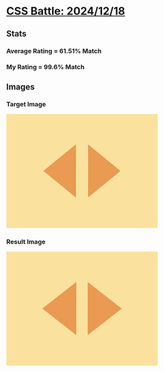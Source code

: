 # [CSS Battle: 2024/12/18](https://cssbattle.dev/play/x9geaUWT0UyazQpMh9ki)

## Stats

### Average Rating = 61.51% Match

### My Rating = 99.6% Match

## Images

### Target Image

![](./images/target.png)

### Result Image

![](./images/result.png)

